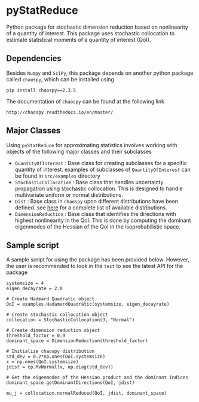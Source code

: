 # pyStatReduce

Python package for stochastic dimension reduction based on nonlinearity of a
quantity of interest. This package uses stochastic collocation to estimate
statistical moments of a quantity of interest (QoI).

## Dependencies
Besides `Numpy` and `SciPy`, this package depends on another python package
called `chaospy`, which can be installed using

```
pip install chaospy==2.3.5
```

The documentation of `chaospy` can be found at the following link
```
http://chaospy.readthedocs.io/en/master/
```

## Major Classes

Using `pyStatReduce` for approximating statistics involves working with objects
of the following major classes and their subclasses

* `QuantityOfInterest` : Base class for creating subclasses for a specific
  quantity of interest. examples of subclasses of `QuantityOfInterest` can be
  found in `src/examples` directory
* `StochasticCollocation` : Base class that handles uncertainty propagation
  using stochastic collocation. This is designed to handle multivariate uniform
  or normal distributions.
* `Dist` : Base class in `chaospy` upon different distributions have been defined.
  see [here](http://chaospy.readthedocs.io/en/master/distributions.html) for a
  complete list of available distributions.
* `DimensionReduction` : Base class that identifies the directions with highest
  nonlinearity in the QoI. This is done by computing the dominant eigenmodes of
  the Hessian of the QoI in the isoprobabilistic space.

## Sample script

A sample script for using the package has been provided below. However, the user
is recommended to look in the `test` to see the latest API for the package

```
systemsize = 4
eigen_decayrate = 2.0

# Create Hadmard Quadratic object
QoI = examples.HadamardQuadratic(systemsize, eigen_decayrate)

# Create stochastic collocation object
collocation = StochasticCollocation(3, "Normal")

# Create dimension reduction object
threshold_factor = 0.9
dominant_space = DimensionReduction(threshold_factor)

# Initialize chaospy distribution
std_dev = 0.2*np.ones(QoI.systemsize)
x = np.ones(QoI.systemsize)
jdist = cp.MvNormal(x, np.diag(std_dev))

# Get the eigenmodes of the Hessian product and the dominant indices
dominant_space.getDominantDirections(QoI, jdist)

mu_j = collocation.normalReduced(QoI, jdist, dominant_space)
```
